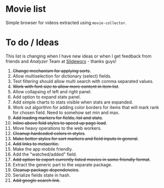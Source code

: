 # Movie list
Simple browser for videos extracted using `movie-collector`.

# To do / Ideas
This list is changing when I have new ideas or when I get feedback from friends and _Analyzer_ Team at [Slideworx](https://slideworx.com) - thanks guys!

1. ~~Change mechanism for applying sorts~~.
2. Allow multiselection for dictionary (select) fields.
3. Text filtering should allow multi search with comma separated values.
4. ~~Work with font size to allow more content in item list~~.
5. Allow collapsing of left and right panel.
6. Add option to expand stats panel.
7. Add simple charts to stats visible when stats are expanded.
8. Work out algorithm for adding color borders for items that will mark rank for chosen field. Need to somehow set min and max.
9. ~~Add loading markers for fields, list and stats~~.
10. ~~Inline above fold styles to speed up page load~~.
11. Move heavy operations to the web workers.
12. ~~Cleanup hardcoded colors in styles~~.
13. ~~Make better styles for sort markers and field inputs in general~~.
14. ~~Add links to metacritic.~~
15. Make the app mobile friendly.
16. Add the "watched/added" field.
17. ~~Add option to export currently listed movies in some friendly format~~.
18. Extract the generic part to the separate package.
19. ~~Cleanup package dependencies~~.
20. Serialize fields state in hash.
21. ~~Add google search link~~.
